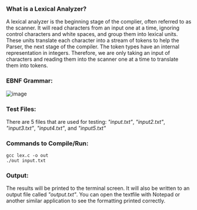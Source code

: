 ### What is a Lexical Analyzer?
A lexical analyzer is the beginning stage of the complier, often referred to as the scanner. It will read characters from an input one at a time, ignoring control characters and white spaces, and group them into lexical units. These units translate each character into a stream of tokens to help the Parser, the next stage of the compiler. The token types have an internal representation in integers. Therefore, we are only taking an input of characters and reading them into the scanner one at a time to translate them into tokens.

### EBNF Grammar:
![image](https://github.com/kegrimes/System-Software/assets/117098682/416625b4-b799-4078-8970-8ca2c33ee4c4)

### Test Files:
There are 5 files that are used for testing: _"input.txt"_, _"input2.txt"_, _"input3.txt"_, _"input4.txt"_, and _"input5.txt"_

### Commands to Compile/Run:
```
gcc lex.c -o out
./out input.txt
```

### Output:
The results will be printed to the terminal screen. It will also be written to an output file called _"output.txt"_. You can open the textfile with Notepad or another similar application to see the formatting printed correctly.
